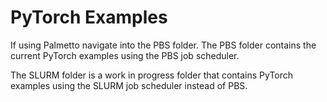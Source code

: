 # PyTorch Examples

If using Palmetto navigate into the PBS folder. The PBS folder contains the current PyTorch examples using the PBS job scheduler. 

The SLURM folder is a work in progress folder that contains PyTorch examples using the SLURM job scheduler instead of PBS.
